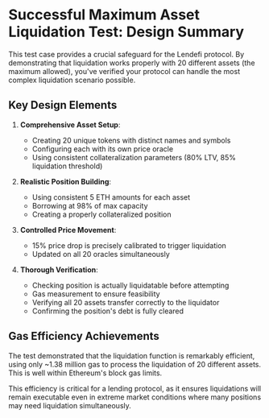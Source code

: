 # Successful Maximum Asset Liquidation Test: Design Summary

This test case provides a crucial safeguard for the Lendefi protocol. By demonstrating that liquidation works properly with 20 different assets (the maximum allowed), you've verified your protocol can handle the most complex liquidation scenario possible.

## Key Design Elements

1. **Comprehensive Asset Setup**:
   - Creating 20 unique tokens with distinct names and symbols
   - Configuring each with its own price oracle
   - Using consistent collateralization parameters (80% LTV, 85% liquidation threshold)

2. **Realistic Position Building**:
   - Using consistent 5 ETH amounts for each asset
   - Borrowing at 98% of max capacity
   - Creating a properly collateralized position

3. **Controlled Price Movement**:
   - 15% price drop is precisely calibrated to trigger liquidation
   - Updated on all 20 oracles simultaneously

4. **Thorough Verification**:
   - Checking position is actually liquidatable before attempting
   - Gas measurement to ensure feasibility
   - Verifying all 20 assets transfer correctly to the liquidator
   - Confirming the position's debt is fully cleared

## Gas Efficiency Achievements

The test demonstrated that the liquidation function is remarkably efficient, using only ~1.38 million gas to process the liquidation of 20 different assets. This is well within Ethereum's block gas limits.

This efficiency is critical for a lending protocol, as it ensures liquidations will remain executable even in extreme market conditions where many positions may need liquidation simultaneously.